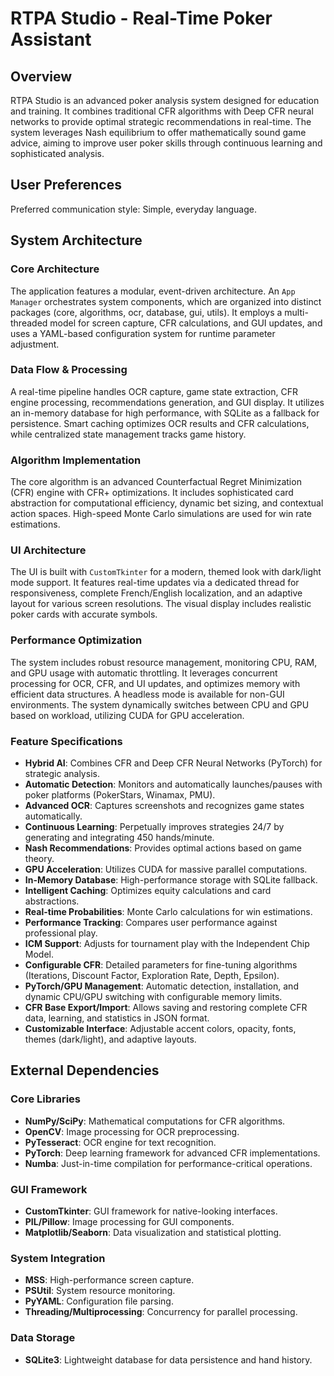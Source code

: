 # RTPA Studio - Real-Time Poker Assistant

## Overview
RTPA Studio is an advanced poker analysis system designed for education and training. It combines traditional CFR algorithms with Deep CFR neural networks to provide optimal strategic recommendations in real-time. The system leverages Nash equilibrium to offer mathematically sound game advice, aiming to improve user poker skills through continuous learning and sophisticated analysis.

## User Preferences
Preferred communication style: Simple, everyday language.

## System Architecture

### Core Architecture
The application features a modular, event-driven architecture. An `App Manager` orchestrates system components, which are organized into distinct packages (core, algorithms, ocr, database, gui, utils). It employs a multi-threaded model for screen capture, CFR calculations, and GUI updates, and uses a YAML-based configuration system for runtime parameter adjustment.

### Data Flow & Processing
A real-time pipeline handles OCR capture, game state extraction, CFR engine processing, recommendations generation, and GUI display. It utilizes an in-memory database for high performance, with SQLite as a fallback for persistence. Smart caching optimizes OCR results and CFR calculations, while centralized state management tracks game history.

### Algorithm Implementation
The core algorithm is an advanced Counterfactual Regret Minimization (CFR) engine with CFR+ optimizations. It includes sophisticated card abstraction for computational efficiency, dynamic bet sizing, and contextual action spaces. High-speed Monte Carlo simulations are used for win rate estimations.

### UI Architecture
The UI is built with `CustomTkinter` for a modern, themed look with dark/light mode support. It features real-time updates via a dedicated thread for responsiveness, complete French/English localization, and an adaptive layout for various screen resolutions. The visual display includes realistic poker cards with accurate symbols.

### Performance Optimization
The system includes robust resource management, monitoring CPU, RAM, and GPU usage with automatic throttling. It leverages concurrent processing for OCR, CFR, and UI updates, and optimizes memory with efficient data structures. A headless mode is available for non-GUI environments. The system dynamically switches between CPU and GPU based on workload, utilizing CUDA for GPU acceleration.

### Feature Specifications
- **Hybrid AI**: Combines CFR and Deep CFR Neural Networks (PyTorch) for strategic analysis.
- **Automatic Detection**: Monitors and automatically launches/pauses with poker platforms (PokerStars, Winamax, PMU).
- **Advanced OCR**: Captures screenshots and recognizes game states automatically.
- **Continuous Learning**: Perpetually improves strategies 24/7 by generating and integrating 450 hands/minute.
- **Nash Recommendations**: Provides optimal actions based on game theory.
- **GPU Acceleration**: Utilizes CUDA for massive parallel computations.
- **In-Memory Database**: High-performance storage with SQLite fallback.
- **Intelligent Caching**: Optimizes equity calculations and card abstractions.
- **Real-time Probabilities**: Monte Carlo calculations for win estimations.
- **Performance Tracking**: Compares user performance against professional play.
- **ICM Support**: Adjusts for tournament play with the Independent Chip Model.
- **Configurable CFR**: Detailed parameters for fine-tuning algorithms (Iterations, Discount Factor, Exploration Rate, Depth, Epsilon).
- **PyTorch/GPU Management**: Automatic detection, installation, and dynamic CPU/GPU switching with configurable memory limits.
- **CFR Base Export/Import**: Allows saving and restoring complete CFR data, learning, and statistics in JSON format.
- **Customizable Interface**: Adjustable accent colors, opacity, fonts, themes (dark/light), and adaptive layouts.

## External Dependencies

### Core Libraries
- **NumPy/SciPy**: Mathematical computations for CFR algorithms.
- **OpenCV**: Image processing for OCR preprocessing.
- **PyTesseract**: OCR engine for text recognition.
- **PyTorch**: Deep learning framework for advanced CFR implementations.
- **Numba**: Just-in-time compilation for performance-critical operations.

### GUI Framework
- **CustomTkinter**: GUI framework for native-looking interfaces.
- **PIL/Pillow**: Image processing for GUI components.
- **Matplotlib/Seaborn**: Data visualization and statistical plotting.

### System Integration
- **MSS**: High-performance screen capture.
- **PSUtil**: System resource monitoring.
- **PyYAML**: Configuration file parsing.
- **Threading/Multiprocessing**: Concurrency for parallel processing.

### Data Storage
- **SQLite3**: Lightweight database for data persistence and hand history.